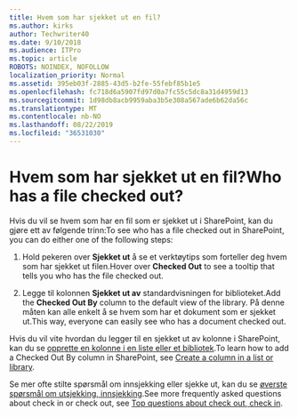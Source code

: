 ```yaml
---
title: Hvem som har sjekket ut en fil?
ms.author: kirks
author: Techwriter40
ms.date: 9/10/2018
ms.audience: ITPro
ms.topic: article
ROBOTS: NOINDEX, NOFOLLOW
localization_priority: Normal
ms.assetid: 395eb03f-2885-43d5-b2fe-55febf85b1e5
ms.openlocfilehash: fc718d6a5907fd97d0a7fc55c5dc8a31d4959d13
ms.sourcegitcommit: 1d98db8acb9959aba3b5e308a567ade6b62da56c
ms.translationtype: MT
ms.contentlocale: nb-NO
ms.lasthandoff: 08/22/2019
ms.locfileid: "36531030"
---
```

# <a name="who-has-a-file-checked-out"></a><span data-ttu-id="99811-102">Hvem som har sjekket ut en fil?</span><span class="sxs-lookup"><span data-stu-id="99811-102">Who has a file checked out?</span></span>

<span data-ttu-id="99811-103">Hvis du vil se hvem som har en fil som er sjekket ut i SharePoint, kan du gjøre ett av følgende trinn:</span><span class="sxs-lookup"><span data-stu-id="99811-103">To see who has a file checked out in SharePoint, you can do either one of the following steps:</span></span>
  
1. <span data-ttu-id="99811-104">Hold pekeren over **Sjekket ut** å se et verktøytips som forteller deg hvem som har sjekket ut filen.</span><span class="sxs-lookup"><span data-stu-id="99811-104">Hover over **Checked Out** to see a tooltip that tells you who has the file checked out.</span></span> 
    
2. <span data-ttu-id="99811-105">Legge til kolonnen **Sjekket ut av** standardvisningen for biblioteket.</span><span class="sxs-lookup"><span data-stu-id="99811-105">Add the **Checked Out By** column to the default view of the library.</span></span> <span data-ttu-id="99811-106">På denne måten kan alle enkelt å se hvem som har et dokument som er sjekket ut.</span><span class="sxs-lookup"><span data-stu-id="99811-106">This way, everyone can easily see who has a document checked out.</span></span> 
    
<span data-ttu-id="99811-107">Hvis du vil vite hvordan du legger til en sjekket ut av kolonne i SharePoint, kan du se [opprette en kolonne i en liste eller et bibliotek](https://go.microsoft.com/fwlink/?linkid=2019591).</span><span class="sxs-lookup"><span data-stu-id="99811-107">To learn how to add a Checked Out By column in SharePoint, see [Create a column in a list or library](https://go.microsoft.com/fwlink/?linkid=2019591).</span></span> 
  
<span data-ttu-id="99811-108">Se mer ofte stilte spørsmål om innsjekking eller sjekke ut, kan du se [øverste spørsmål om utsjekking, innsjekking](https://go.microsoft.com/fwlink/?linkid=2018786).</span><span class="sxs-lookup"><span data-stu-id="99811-108">See more frequently asked questions about check in or check out, see [Top questions about check out, check in](https://go.microsoft.com/fwlink/?linkid=2018786).</span></span>
  

